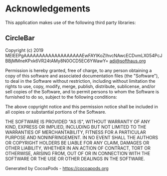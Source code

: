 # Acknowledgements
This application makes use of the following third party libraries:

## CircleBar

Copyright (c) 2019 MEIEEPgAAAAAAAAAAAAAAAAAAAEwFAYIKoZIhvcNAwcECDvmLX054PcJBBjMMneKPxk6VR24tAMy8N0OCD5EC6YWawY= <adi@softhaus.org>

Permission is hereby granted, free of charge, to any person obtaining a copy
of this software and associated documentation files (the "Software"), to deal
in the Software without restriction, including without limitation the rights
to use, copy, modify, merge, publish, distribute, sublicense, and/or sell
copies of the Software, and to permit persons to whom the Software is
furnished to do so, subject to the following conditions:

The above copyright notice and this permission notice shall be included in
all copies or substantial portions of the Software.

THE SOFTWARE IS PROVIDED "AS IS", WITHOUT WARRANTY OF ANY KIND, EXPRESS OR
IMPLIED, INCLUDING BUT NOT LIMITED TO THE WARRANTIES OF MERCHANTABILITY,
FITNESS FOR A PARTICULAR PURPOSE AND NONINFRINGEMENT. IN NO EVENT SHALL THE
AUTHORS OR COPYRIGHT HOLDERS BE LIABLE FOR ANY CLAIM, DAMAGES OR OTHER
LIABILITY, WHETHER IN AN ACTION OF CONTRACT, TORT OR OTHERWISE, ARISING FROM,
OUT OF OR IN CONNECTION WITH THE SOFTWARE OR THE USE OR OTHER DEALINGS IN
THE SOFTWARE.

Generated by CocoaPods - https://cocoapods.org
